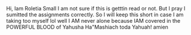 Hi, Iam Roletia Small I am not sure if this is getttin read or not. But I pray I sumitted the assignments correctly. So I will keep this short in case I am taking too myself lol well I AM never alone because IAM covered in the POWERFUL BLOOD of Yahusha Ha"Mashiach toda Yahuah! amien
